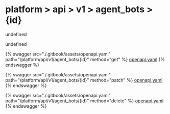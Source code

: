# platform > api > v1 > agent_bots > {id}

undefined

undefined


{% swagger src="./.gitbook/assets/openapi.yaml" path="/platform/api/v1/agent_bots/{id}" method="get" %}
[openapi.yaml](<./.gitbook/assets/openapi.yaml>)
{% endswagger %}
  


{% swagger src="./.gitbook/assets/openapi.yaml" path="/platform/api/v1/agent_bots/{id}" method="patch" %}
[openapi.yaml](<./.gitbook/assets/openapi.yaml>)
{% endswagger %}
  


{% swagger src="./.gitbook/assets/openapi.yaml" path="/platform/api/v1/agent_bots/{id}" method="delete" %}
[openapi.yaml](<./.gitbook/assets/openapi.yaml>)
{% endswagger %}